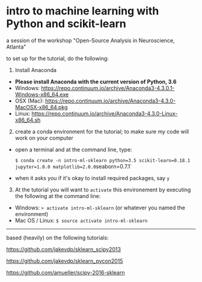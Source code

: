 # intro to machine learning with Python and scikit-learn

a session of the workshop "Open-Source Analysis in Neuroscience, Atlanta"

to set up for the tutorial, do the following:
1. Install Anaconda
 * **Please install Anaconda with the current version of Python, 3.6**
 * Windows: https://repo.continuum.io/archive/Anaconda3-4.3.0.1-Windows-x86_64.exe
 * OSX (Mac): https://repo.continuum.io/archive/Anaconda3-4.3.0-MacOSX-x86_64.pkg
 * Linux: https://repo.continuum.io/archive/Anaconda3-4.3.0-Linux-x86_64.sh
2. create a conda environment for the tutorial; to make sure my code will work on your computer
 * open a terminal and at the command line, type:
  
    `$ conda create -n intro-ml-sklearn python=3.5 scikit-learn=0.18.1 jupyter=1.0.0 matplotlib=2.0.0`seaborn=0.7.1`
 
 * when it asks you if it's okay to install required packages, say `y`
 
3. At the tutorial you will want to `activate` this environement by executing the following at the command line:
  * Windows: `> activate intro-ml-sklearn` (or whatever you named the environment)
  * Mac OS / Linux: `$ source activate intro-ml-sklearn`

----------------------------------------------------------------------

based (heavily) on the following tutorials:

https://github.com/jakevdp/sklearn_scipy2013

https://github.com/jakevdp/sklearn_pycon2015

https://github.com/amueller/scipy-2016-sklearn
